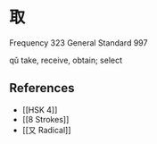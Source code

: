 # 取
Frequency 323
General Standard 997

qǔ
take, receive, obtain; select

## References
- [[HSK 4]]
- [[8 Strokes]]
- [[又 Radical]]